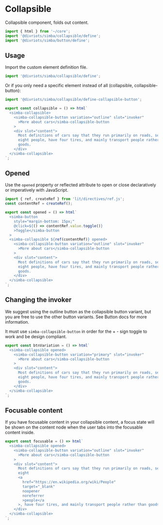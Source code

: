 # Collapsible

Collapsible component, folds out content.

```js script
import { html } from '~/core';
import '@divriots/simba/collapsible/define';
import '@divriots/simba/button/define';
```

## Usage

Import the custom element definition file.

```js
import '@divriots/simba/collapsible/define';
```

Or if you only need a specific element instead of all (collapsible, collapsible-button):

```js
import '@divriots/simba/collapsible/define-collapsible-button';
```

```js preview-story
export const collapsible = () => html`
  <simba-collapsible>
    <simba-collapsible-button variation="outline" slot="invoker"
      >More about cars</simba-collapsible-button
    >
    <div slot="content">
      Most definitions of cars say that they run primarily on roads, seat one to
      eight people, have four tires, and mainly transport people rather than
      goods.
    </div>
  </simba-collapsible>
`;
```

## Opened

Use the `opened` property or reflected attribute to open or close declaratively or imperatively with JavaScript.

```js preview-story
import { ref, createRef } from 'lit/directives/ref.js';
const contentRef = createRef();

export const opened = () => html`
  <simba-button
    style="margin-bottom: 15px;"
    @click=${() => contentRef.value.toggle()}
    >Toggle</simba-button
  >
  <simba-collapsible ${ref(contentRef)} opened>
    <simba-collapsible-button variation="outline" slot="invoker"
      >More about cars</simba-collapsible-button
    >
    <div slot="content">
      Most definitions of cars say that they run primarily on roads, seat one to
      eight people, have four tires, and mainly transport people rather than
      goods.
    </div>
  </simba-collapsible>
`;
```

## Changing the invoker

We suggest using the outline button as the collapsible button variant, but you are free to use the other button variants.
See Button docs for more information.

It must use `simba-collapsible-button` in order for the + - sign toggle to work and be design compliant.

```js preview-story
export const btnVariation = () => html`
  <simba-collapsible opened>
    <simba-collapsible-button variation="primary" slot="invoker"
      >More about cars</simba-collapsible-button
    >
    <div slot="content">
      Most definitions of cars say that they run primarily on roads, seat one to
      eight people, have four tires, and mainly transport people rather than
      goods.
    </div>
  </simba-collapsible>
`;
```

## Focusable content

If you have focusable content in your collapsible content,
a focus state will be shown on the content node when the user tabs into the focusable content inside.

```js preview-story
export const focusable = () => html`
  <simba-collapsible opened>
    <simba-collapsible-button variation="outline" slot="invoker"
      >More about cars</simba-collapsible-button
    >
    <div slot="content">
      Most definitions of cars say that they run primarily on roads, seat one to
      eight
      <a
        href="https://en.wikipedia.org/wiki/People"
        target="_blank"
        noopener
        noreferrer
        >people</a
      >, have four tires, and mainly transport people rather than goods.
    </div>
  </simba-collapsible>
`;
```
